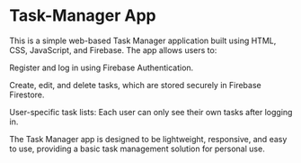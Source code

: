 # Task-Manager App
This is a simple web-based Task Manager application built using HTML, CSS, JavaScript, and Firebase. The app allows users to:

Register and log in using Firebase Authentication.

Create, edit, and delete tasks, which are stored securely in Firebase Firestore.

User-specific task lists: Each user can only see their own tasks after logging in.

The Task Manager app is designed to be lightweight, responsive, and easy to use, providing a basic task management solution for personal use.
